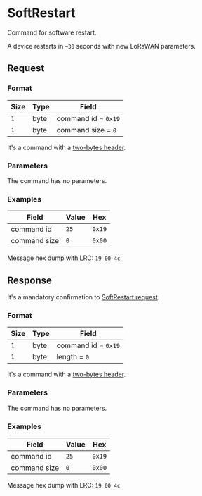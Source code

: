 # SoftRestart

Command for software restart.

A device restarts in `~30` seconds with new LoRaWAN parameters.


## Request

### Format

| Size | Type | Field               |
| ---- | ---- | ------------------- |
| `1`  | byte | command id = `0x19` |
| `1`  | byte | command size = `0`  |

It's a command with a [two-bytes header](../message.md#command-with-a-two-bytes-header).

### Parameters

The command has no parameters.

### Examples

| Field        | Value | Hex    |
| ------------ | ----- | ------ |
| command id   | `25`  | `0x19` |
| command size | `0`   | `0x00` |

Message hex dump with LRC: `19 00 4c`


## Response

It's a mandatory confirmation to [SoftRestart request](./SoftRestart.md#request).

### Format

| Size | Type | Field               |
| ---- | ---- | ------------------- |
| `1`  | byte | command id = `0x19` |
| `1`  | byte | length = `0`        |

It's a command with a [two-bytes header](../message.md#command-with-a-two-bytes-header).

### Parameters

The command has no parameters.

### Examples

| Field        | Value | Hex    |
| ------------ | ----- | ------ |
| command id   | `25`  | `0x19` |
| command size | `0`   | `0x00` |

Message hex dump with LRC: `19 00 4c`
